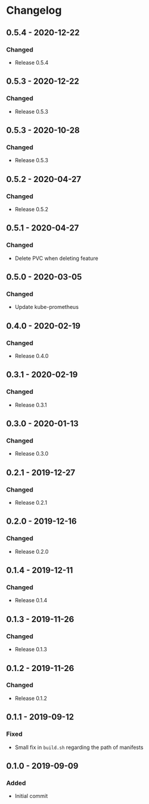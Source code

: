 # Changelog

## 0.5.4 - 2020-12-22
### Changed
- Release 0.5.4

## 0.5.3 - 2020-12-22
### Changed
- Release 0.5.3

## 0.5.3 - 2020-10-28
### Changed
- Release 0.5.3

## 0.5.2 - 2020-04-27
### Changed
- Release 0.5.2

## 0.5.1 - 2020-04-27
### Changed
- Delete PVC when deleting feature

## 0.5.0 - 2020-03-05
### Changed
- Update kube-prometheus

## 0.4.0 - 2020-02-19
### Changed
- Release 0.4.0

## 0.3.1 - 2020-02-19
### Changed
- Release 0.3.1

## 0.3.0 - 2020-01-13
### Changed
- Release 0.3.0

## 0.2.1 - 2019-12-27
### Changed
- Release 0.2.1

## 0.2.0 - 2019-12-16
### Changed
- Release 0.2.0

## 0.1.4 - 2019-12-11
### Changed
- Release 0.1.4

## 0.1.3 - 2019-11-26
### Changed
- Release 0.1.3

## 0.1.2 - 2019-11-26
### Changed
- Release 0.1.2

## 0.1.1 - 2019-09-12
### Fixed
- Small fix in `build.sh` regarding the path of manifests

## 0.1.0 - 2019-09-09
### Added
- Initial commit
